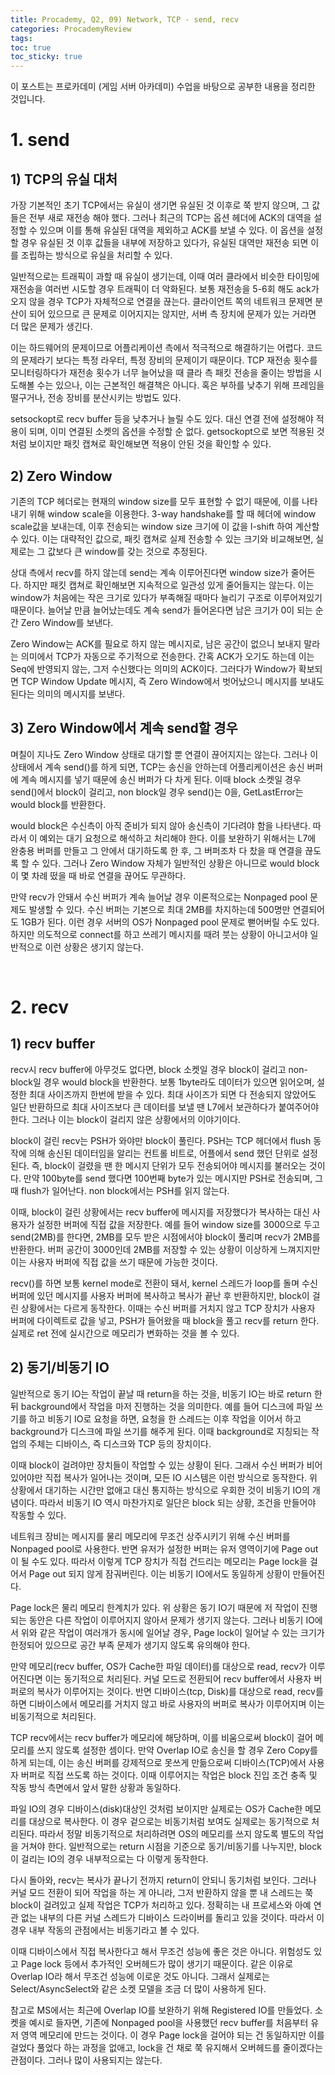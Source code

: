 ```yaml
---
title: Procademy, Q2, 09) Network, TCP - send, recv
categories: ProcademyReview
tags: 
toc: true
toc_sticky: true
---
```


이 포스트는 프로카데미 (게임 서버 아카데미) 수업을 바탕으로 공부한 내용을 정리한 것입니다. 

# **1. send**

## **1) TCP의 유실 대처**

가장 기본적인 초기 TCP에서는 유실이 생기면 유실된 것 이후로 쭉 받지 않으며, 그 값들은 전부 새로 재전송 해야 했다. 그러나 최근의 TCP는 옵션 헤더에 ACK의 대역을 설정할 수 있으며 이를 통해 유실된 대역을 제외하고 ACK를 보낼 수 있다. 이 옵션을 설정할 경우 유실된 것 이후 값들을 내부에 저장하고 있다가, 유실된 대역만 재전송 되면 이를 조립하는 방식으로 유실을 처리할 수 있다.

일반적으로는 트래픽이 과할 때 유실이 생기는데, 이때 여러 클라에서 비슷한 타이밍에 재전송을 여러번 시도할 경우 트래픽이 더 악화된다. 보통 재전송을 5-6회 해도 ack가 오지 않을 경우 TCP가 자체적으로 연결을 끊는다. 클라이언트 쪽의 네트워크 문제면 분산이 되어 있으므로 큰 문제로 이어지지는 않지만, 서버 측 장치에 문제가 있는 거라면 더 많은 문제가 생긴다. 

이는 하드웨어의 문제이므로 어플리케이션 측에서 적극적으로 해결하기는 어렵다. 코드의 문제라기 보다는 특정 라우터, 특정 장비의 문제이기 때문이다. TCP 재전송 횟수를 모니터링하다가 재전송 횟수가 너무 늘어났을 때 클라 측 패킷 전송을 줄이는 방법을 시도해볼 수는 있으나, 이는 근본적인 해결책은 아니다. 혹은 부하를 낮추기 위해 프레임을 떨구거나, 전송 장비를 분산시키는 방법도 있다. 

setsockopt로 recv buffer 등을 낮추거나 늘릴 수도 있다. 대신 연결 전에 설정해야 적용이 되며, 이미 연결된 소켓의 옵션을 수정할 순 없다. getsockopt으로 보면 적용된 것처럼 보이지만 패킷 캡쳐로 확인해보면 적용이 안된 것을 확인할 수 있다. 

## **2) Zero Window**

기존의 TCP 헤더로는 현재의 window size를 모두 표현할 수 없기 때문에, 이를 나타내기 위해 window scale을 이용한다. 3-way handshake를 할 때 헤더에 window scale값을 보내는데, 이후 전송되는 window size 크기에 이 값을 l-shift 하여 계산할 수 있다. 이는 대략적인 값으로, 패킷 캡쳐로 실제 전송할 수 있는 크기와 비교해보면, 실제로는 그 값보다 큰 window를 갖는 것으로 추정된다. 

상대 측에서 recv를 하지 않는데 send는 계속 이루어진다면 window size가 줄어든다. 하지만 패킷 캡쳐로 확인해보면 지속적으로 일관성 있게 줄어들지는 않는다. 이는 window가 처음에는 작은 크기로 있다가 부족해질 때마다 늘리기 구조로 이루어져있기 때문이다. 늘어날 만큼 늘어났는데도 계속 send가 들어온다면 남은 크기가 0이 되는 순간 Zero Window를 보낸다. 

Zero Window는 ACK를 필요로 하지 않는 메시지로, 남은 공간이 없으니 보내지 말라는 의미에서 TCP가 자동으로 주기적으로 전송한다. 간혹 ACK가 오기도 하는데 이는 Seq에 반영되지 않는, 그저 수신했다는 의미의 ACK이다. 그러다가 Window가 확보되면 TCP Window Update 메시지, 즉 Zero Window에서 벗어났으니 메시지를 보내도 된다는 의미의 메시지를 보낸다.  

## **3) Zero Window에서 계속 send할 경우**

며칠이 지나도 Zero Window 상태로 대기할 뿐 연결이 끊어지지는 않는다. 그러나 이 상태에서 계속 send()를 하게 되면, TCP는 송신을 안하는데 어플리케이션은 송신 버퍼에 계속 메시지를 넣기 때문에 송신 버퍼가 다 차게 된다. 이때 block 소켓일 경우 send()에서 block이 걸리고, non block일 경우 send()는 0을, GetLastError는 would block를 반환한다. 

would block은 수신측이 아직 준비가 되지 않아 송신측이 기다려야 함을 나타낸다. 따라서 이 예외는 대기 요청으로 해석하고 처리해야 한다. 이를 보완하기 위해서는 L7에 완충용 버퍼를 만들고 그 안에서 대기하도록 한 후, 그 버퍼조차 다 찼을 때 연결을 끊도록 할 수 있다. 그러나 Zero Window 자체가 일반적인 상황은 아니므로 would block이 몇 차례 떴을 때 바로 연결을 끊어도 무관하다. 

만약 recv가 안돼서 수신 버퍼가 계속 늘어날 경우 이론적으로는 Nonpaged pool 문제도 발생할 수 있다. 수신 버퍼는 기본으로 최대 2MB를 차지하는데 500명만 연결되어도 1GB가 된다. 이런 경우 서버의 OS가 Nonpaged pool 문제로 뻗어버릴 수도 있다. 하지만 의도적으로 connect를 하고 쓰레기 메시지를 때려 붓는 상황이 아니고서야 일반적으로 이런 상황은 생기지 않는다. 

<br/>

# **2. recv**

## **1) recv buffer**

recv시 recv buffer에 아무것도 없다면, block 소켓일 경우 block이 걸리고 non-block일 경우 would block을 반환한다. 보통 1byte라도 데이터가 있으면 읽어오며, 설정한 최대 사이즈까지 한번에 받을 수 있다. 최대 사이즈가 되면 다 전송되지 않았어도 일단 반환하므로 최대 사이즈보다 큰 데이터를 보낼 땐 L7에서 보관하다가 붙여주어야 한다. 그러나 이는 block이 걸리지 않은 상황에서의 이야기이다. 

block이 걸린 recv는 PSH가 와야만 block이 풀린다. PSH는 TCP 헤더에서 flush 동작에 의해 송신된 데이터임을 알리는 컨트롤 비트로, 어플에서 send 했던 단위로 설정된다. 즉, block이 걸렸을 땐 한 메시지 단위가 모두 전송되어야 메시지를 불러오는 것이다. 만약 100byte를 send 했다면 100번째 byte가 있는 메시지만 PSH로 전송되며, 그때 flush가 일어난다. non block에서는 PSH를 읽지 않는다.

이때, block이 걸린 상황에서는 recv buffer에 메시지를 저장했다가 복사하는 대신 사용자가 설정한 버퍼에 직접 값을 저장한다. 예를 들어 window size를 3000으로 두고 send(2MB)를 한다면, 2MB를 모두 받은 시점에서야 block이 풀리며 recv가 2MB를 반환한다. 버퍼 공간이 3000인데 2MB를 저장할 수 있는 상황이 이상하게 느껴지지만 이는 사용자 버퍼에 직접 값을 쓰기 때문에 가능한 것이다. 

recv()를 하면 보통 kernel mode로 전환이 돼서, kernel 스레드가 loop를 돌며 수신 버퍼에 있던 메시지를 사용자 버퍼에 복사하고 복사가 끝난 후 반환하지만, block이 걸린 상황에서는 다르게 동작한다. 이때는 수신 버퍼를 거치지 않고 TCP 장치가 사용자 버퍼에 다이렉트로 값을 넣고, PSH가 들어왔을 때 block을 풀고 recv를 return 한다. 실제로 ret 전에 실시간으로 메모리가 변화하는 것을 볼 수 있다. 

## **2) 동기/비동기 IO**

일반적으로 동기 IO는 작업이 끝날 때 return을 하는 것을, 비동기 IO는 바로 return 한 뒤 background에서 작업을 마저 진행하는 것을 의미한다. 예를 들어 디스크에 파일 쓰기를 하고 비동기 IO로 요청을 하면, 요청을 한 스레드는 이후 작업을 이어서 하고 background가 디스크에 파일 쓰기를 해주게 된다. 이때 background로 지칭되는 작업의 주체는 디바이스, 즉 디스크와 TCP 등의 장치이다.

이때 block이 걸려야만 장치들이 작업할 수 있는 상황이 된다. 그래서 수신 버퍼가 비어있어야만 직접 복사가 일어나는 것이며, 모든 IO 시스템은 이런 방식으로 동작한다. 위 상황에서 대기하는 시간만 없애고 대신 통지하는 방식으로 우회한 것이 비동기 IO의 개념이다. 따라서 비동기 IO 역시 마찬가지로 일단은 block 되는 상황, 조건을 만들어야 작동할 수 있다. 

네트워크 장비는 메시지를 물리 메모리에 무조건 상주시키기 위해 수신 버퍼를 Nonpaged pool로 사용한다. 반면 유저가 설정한 버퍼는 유저 영역이기에 Page out이 될 수도 있다. 따라서 이렇게 TCP 장치가 직접 건드리는 메모리는 Page lock을 걸어서 Page out 되지 않게 잠궈버린다. 이는 비동기 IO에서도 동일하게 상황이 만들어진다. 

Page lock은 물리 메모리 한계치가 있다. 위 상황은 동기 IO기 때문에 저 작업이 진행되는 동안은 다른 작업이 이루어지지 않아서 문제가 생기지 않는다. 그러나 비동기 IO에서 위와 같은 작업이 여러개가 동시에 일어날 경우, Page lock이 일어날 수 있는 크기가 한정되어 있으므로 공간 부족 문제가 생기지 않도록 유의해야 한다. 

만약 메모리(recv buffer, OS가 Cache한 파일 데이터)를 대상으로 read, recv가 이루어진다면 이는 동기적으로 처리된다. 커널 모드로 전환되어 recv buffer에서 사용자 버퍼로의 복사가 이루어지는 것이다. 반면 디바이스(tcp, Disk)를 대상으로 read, recv를 하면 디바이스에서 메모리를 거치지 않고 바로 사용자의 버퍼로 복사가 이루어지며 이는 비동기적으로 처리된다. 

TCP recv에서는 recv buffer가 메모리에 해당하며, 이를 비움으로써 block이 걸어 메모리를 쓰지 않도록 설정한 셈이다. 만약 Overlap IO로 송신을 할 경우 Zero Copy를 하게 되는데, 이는 송신 버퍼를 강제적으로 못쓰게 만듦으로써 디바이스(TCP)에서 사용자 버퍼로 직접 쓰도록 하는 것이다. 이때 이루어지는 작업은 block 진입 조건 충족 및 작동 방식 측면에서 앞서 말한 상황과 동일하다. 

파일 IO의 경우 디바이스(disk)대상인 것처럼 보이지만 실제로는 OS가 Cache한 메모리를 대상으로 복사한다. 이 경우 겉으로는 비동기처럼 보여도 실제로는 동기적으로 처리된다. 따라서 정말 비동기적으로 처리하려면 OS의 메모리를 쓰지 않도록 별도의 작업을 거쳐야 한다. 일반적으로는 return 시점을 기준으로 동기/비동기를 나누지만, block이 걸리는 IO의 경우 내부적으로는 다 이렇게 동작한다. 

다시 돌아와, recv는 복사가 끝나기 전까지 return이 안되니 동기처럼 보인다. 그러나 커널 모드 전환이 되어 작업을 하는 게 아니라, 그저 반환하지 않을 뿐 내 스레드는 쭉 block이 걸려있고 실제 작업은 TCP가 처리하고 있다. 정확히는 내 프로세스와 아예 연관 없는 내부의 다른 커널 스레드가  디바이스 드라이버를 돌리고 있을 것이다. 따라서 이 경우 내부 작동의 관점에서는 비동기라고 볼 수 있다. 

이때 디바이스에서 직접 복사한다고 해서 무조건 성능에 좋은 것은 아니다. 위험성도 있고 Page lock 등에서 추가적인 오버헤드가 많이 생기기 때문이다. 같은 이유로 Overlap IO라 해서 무조건 성능에 이로운 것도 아니다. 그래서 실제로는 Select/AsyncSelect와 같은 소켓 모델을 조금 더 많이 사용하게 된다. 

참고로 MS에서는 최근에 Overlap IO를 보완하기 위해 Registered IO를 만들었다. 소켓을 예시로 들자면, 기존에 Nonpaged pool을 사용했던 recv buffer를 처음부터 유저 영역 메모리에 만드는 것이다. 이 경우 Page lock을 걸어야 되는 건 동일하지만 이를 걸었다 풀었다 하는 과정을 없애고, lock을 건 채로 쭉 유지해서 오버헤드를 줄이겠다는 관점이다. 그러나 많이 사용되지는 않는다. 
